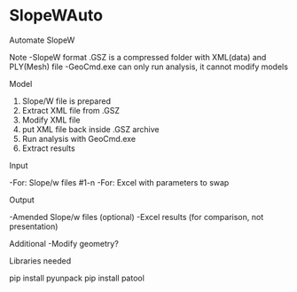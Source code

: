 # SlopeWAuto
Automate SlopeW

Note -SlopeW format .GSZ is a compressed folder with XML(data) and PLY(Mesh) file -GeoCmd.exe can only run analysis, it cannot modify models

Model

1. Slope/W file is prepared
2. Extract XML file from .GSZ
3. Modify XML file
4. put XML file back inside .GSZ archive
5. Run analysis with GeoCmd.exe
6. Extract results

Input

-For: Slope/w files #1-n -For: Excel with parameters to swap

Output

-Amended Slope/w files (optional) -Excel results (for comparison, not presentation)

Additional -Modify geometry?

Libraries needed

pip install pyunpack pip install patool

